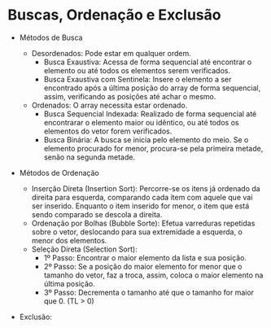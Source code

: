 # Buscas, Ordenação e Exclusão

- Métodos de Busca
  - Desordenados: Pode estar em qualquer ordem.
    - Busca Exaustiva: Acessa de forma sequencial até encontrar o elemento ou até todos os elementos serem verificados.
    - Busca Exaustiva com Sentinela: Insere o elemento a ser encontrado após a última posição do array de forma sequencial, assim, verificando as posições até achar o mesmo.
  - Ordenados: O array necessita estar ordenado.
    - Busca Sequencial Indexada: Realizado de forma sequencial até encontrarar o elemento maior ou idêntico, ou até todos os elementos do vetor forem verificados.
    - Busca Binária: A busca se inicia pelo elemento do meio. Se o elemento procurado for menor, procura-se pela primeira metade, senão na segunda metade.


- Métodos de Ordenação
  - Inserção Direta (Insertion Sort): Percorre-se os itens já ordenado da direita para esquerda, comparando cada item com aquele que vai ser inserido. Enquanto o item inserido for menor, o item que está sendo comparado se descola a direita.
  - Ordenação por Bolhas (Bubble Sorte): Efetua varreduras repetidas sobre o vetor, deslocando para sua extremidade a esquerda, o menor dos elementos.
  - Seleção Direta (Selection Sort): 
    - 1º Passo: Encontrar o maior elemento da lista e sua posição.
    - 2º Passo: Se a posição do maior elemento for menor que o tamanho do vetor, faz a troca, assim, coloca o maior elemento na última posição.
    - 3º Passo: Decrementa o tamanho até que o tamanho for maior que 0. (TL > 0)
    
 - Exclusão:
